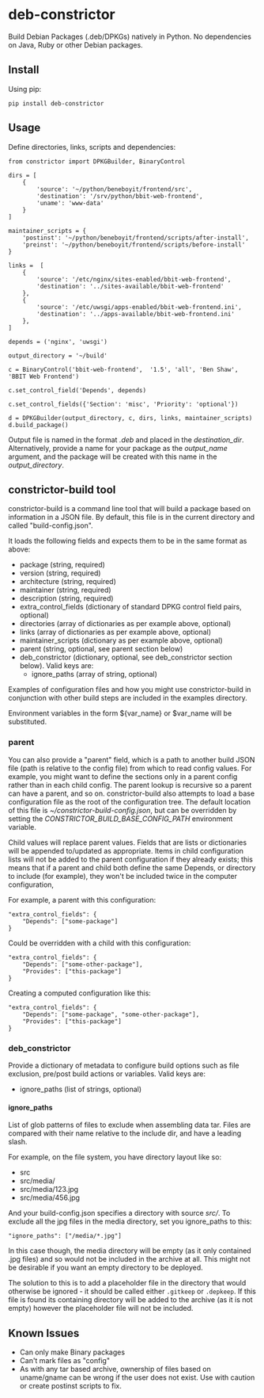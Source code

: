# deb-constrictor


Build Debian Packages (.deb/DPKGs) natively in Python. No dependencies on Java, Ruby or other Debian packages.

Install
-------

Using pip:

    pip install deb-constrictor

Usage
-----

Define directories, links, scripts and dependencies:


```
from constrictor import DPKGBuilder, BinaryControl

dirs = [
    {
        'source': '~/python/beneboyit/frontend/src',
        'destination': '/srv/python/bbit-web-frontend',
        'uname': 'www-data'
    }
]

maintainer_scripts = {
    'postinst': '~/python/beneboyit/frontend/scripts/after-install',
    'preinst': '~/python/beneboyit/frontend/scripts/before-install'
}

links =  [
    {
        'source': '/etc/nginx/sites-enabled/bbit-web-frontend',
        'destination': '../sites-available/bbit-web-frontend'
    },
    {
        'source': '/etc/uwsgi/apps-enabled/bbit-web-frontend.ini',
        'destination': '../apps-available/bbit-web-frontend.ini'
    },
]

depends = ('nginx', 'uwsgi')

output_directory = '~/build'

c = BinaryControl('bbit-web-frontend',  '1.5', 'all', 'Ben Shaw', 'BBIT Web Frontend')

c.set_control_field('Depends', depends)

c.set_control_fields({'Section': 'misc', 'Priority': 'optional'})

d = DPKGBuilder(output_directory, c, dirs, links, maintainer_scripts)
d.build_package()
```

Output file is named in the format *<packagename>_<version>_<architecture>.deb* and placed in the *destination_dir*.
Alternatively, provide a name for your package as the *output_name* argument, and the package will be created with this
name in the *output_directory*.


constrictor-build tool
----------------------

constrictor-build is a command line tool that will build a package based on information in a JSON file. By default,
this file is in the current directory and called "build-config.json".

It loads the following fields and expects them to be in the same format as above:

* package (string, required)
* version  (string, required)
* architecture (string, required)
* maintainer (string, required)
* description (string, required)
* extra_control_fields (dictionary of standard DPKG control field pairs, optional)
* directories (array of dictionaries as per example above, optional)
* links (array of dictionaries as per example above, optional)
* maintainer_scripts (dictionary as per example above, optional)
* parent (string, optional, see parent section below)
* deb_constrictor (dictionary, optional, see deb_constrictor section below). Valid keys are:
    * ignore_paths (array of string, optional)

Examples of configuration files and how you might use constrictor-build in conjunction with other build steps are
included in the examples directory.

Environment variables in the form ${var_name} or $var_name will be substituted.

### parent ###

You can also provide a "parent" field, which is a path to another build JSON file (path is relative to the config file)
from which to read config values. For example, you might want to define the sections only in a parent config rather
than in each child config. The parent lookup is recursive so a parent can have a parent, and so on. constrictor-build
also attempts to load a base configuration file as the root of the configuration tree. The default location of this file
is *~/constrictor-build-config.json*, but can be overridden by setting the *CONSTRICTOR_BUILD_BASE_CONFIG_PATH*
environment variable.

Child values will replace parent values. Fields that are lists or dictionaries will be appended to/updated as
appropriate. Items in child configuration lists will not be added to the parent configuration if they already exists;
this means that if a parent and child both define the same Depends, or directory to include (for example), they won't be
included twice in the computer configuration,

For example, a parent with this configuration:

```
"extra_control_fields": {
    "Depends": ["some-package"]
}
```

Could be overridden with a child with this configuration:

```
"extra_control_fields": {
    "Depends": ["some-other-package"],
    "Provides": ["this-package"]
}
```

Creating a computed configuration like this:

```
"extra_control_fields": {
    "Depends": ["some-package", "some-other-package"],
    "Provides": ["this-package"]
}
```

### deb_constrictor  ##

Provide a dictionary of metadata to configure build options such as file exclusion, pre/post build actions or variables.
Valid keys are:
* ignore_paths (list of strings, optional)


#### ignore_paths ###

List of glob patterns of files to exclude when assembling data tar. Files are compared with their name relative to the
include dir, and have a leading slash.

For example, on the file system, you have directory layout like so:

- src
- src/media/
- src/media/123.jpg
- src/media/456.jpg

And your build-config.json specifies a directory with source *src/*. To exclude all the jpg files in the media directory,
set you ignore_paths to this:

`"ignore_paths": ["/media/*.jpg"]`

In this case though, the media directory will be empty (as it only contained .jpg files) and so would not be included in
the archive at all. This might not be desirable if you want an empty directory to be deployed.

The solution to this is to add a placeholder file in the directory that would otherwise be ignored - it should be called
either `.gitkeep` or `.depkeep`. If this file is found its containing directory will be added to the archive (as it is
not empty) however the placeholder file will not be included.


Known Issues
------------

- Can only make Binary packages
- Can't mark files as "config"
- As with any tar based archive, ownership of files based on uname/gname can be wrong if the user does not exist. Use
    with caution or create postinst scripts to fix.
